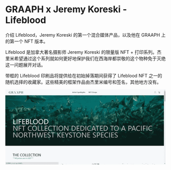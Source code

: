 # GRAAPH x Jeremy Koreski - Lifeblood

介绍 Lifeblood，Jeremy Koreski 的第一个混合媒体产品，以及他在 GRAAPH 上的第一个 NFT 版本。

Lifeblood 是加拿大著名摄影师 Jeremy Koreski 的限量版 NFT + 打印系列。杰里米希望通过这个系列就如何更好地保护我们在西海岸都崇敬的这个物种免于灭绝这一问题展开对话。

带框的 Lifeblood 印刷品将提供给在初始掉落期间获得了 Lifeblood NFT 之一的随机选择的收藏家。这些精美的框架作品由杰里米编号和签名，其他地方没有。

![nft](43132_new.png)
